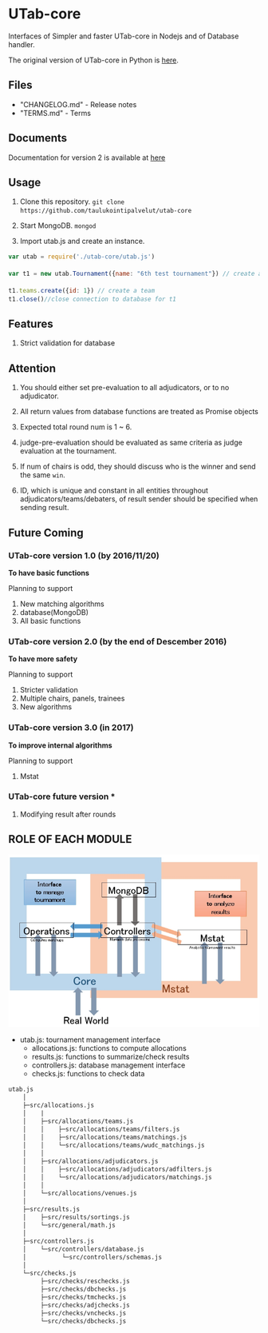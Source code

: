 # UTab-core

Interfaces of Simpler and faster UTab-core in Nodejs and of Database handler.

The original version of UTab-core in Python is [here](https://github.com/taulukointipalvelut/utab-api-server).

## Files

 + "CHANGELOG.md" - Release notes
 + "TERMS.md" - Terms

## Documents

Documentation for version 2 is available at [here](https://taulukointipalvelut.github.io/)

## Usage

1. Clone this repository. `git clone https://github.com/taulukointipalvelut/utab-core`

1. Start MongoDB. `mongod`

1. Import utab.js and create an instance.
```javascript
var utab = require('./utab-core/utab.js')

var t1 = new utab.Tournament({name: "6th test tournament"}) // create a tournament

t1.teams.create({id: 1}) // create a team
t1.close()//close connection to database for t1
```

## Features

1. Strict validation for database

<!--New Matching Algorithms derived from Gale Shapley Algorithm-->

## Attention

1. You should either set pre-evaluation to all adjudicators, or to no adjudicator.

1. All return values from database functions are treated as Promise objects

1. Expected total round num is 1 ~ 6.

1. judge-pre-evaluation should be evaluated as same criteria as judge evaluation at the tournament.

1. If num of chairs is odd, they should discuss who is the winner and send the same `win`.

1. ID, which is unique and constant in all entities throughout adjudicators/teams/debaters, of result sender should be specified when sending result.

## Future Coming

### UTab-core version 1.0 <!--[Candle Light]--> (by 2016/11/20)

**To have basic functions**

Planning to support

1. New matching algorithms
1. database(MongoDB)
1. All basic functions

### UTab-core version 2.0 <!--[Luna Flight]--> (by the end of Descember 2016)

**To have more safety**

Planning to support

1. Stricter validation
1. Multiple chairs, panels, trainees
1. New algorithms

### UTab-core version 3.0 <!--[Frosty Night]--> (in 2017)

**To improve internal algorithms**

Planning to support

1. Mstat

### UTab-core future version *

1. Modifying result after rounds

## ROLE OF EACH MODULE

![structure](structure.jpg "Module Relations")

 * utab.js: tournament management interface
     * allocations.js: functions to compute allocations
     * results.js: functions to summarize/check results
     * controllers.js: database management interface
     * checks.js: functions to check data

```
utab.js
    │
    ├─src/allocations.js
    │    |
    │    ├─src/allocations/teams.js
    │    │    ├─src/allocations/teams/filters.js
    │    │    ├─src/allocations/teams/matchings.js
    │    │    └─src/allocations/teams/wudc_matchings.js
    │    │
    │    ├─src/allocations/adjudicators.js
    │    │    ├─src/allocations/adjudicators/adfilters.js
    │    │    └─src/allocations/adjudicators/matchings.js
    │    │
    │    └─src/allocations/venues.js
    │    
    ├─src/results.js
    │    ├─src/results/sortings.js
    │    └─src/general/math.js
    │
    ├─src/controllers.js
    │    └─src/controllers/database.js
    │          └─src/controllers/schemas.js
    │
    └─src/checks.js
         ├─src/checks/reschecks.js
         ├─src/checks/dbchecks.js
         ├─src/checks/tmchecks.js
         ├─src/checks/adjchecks.js
         ├─src/checks/vnchecks.js
         └─src/checks/dbchecks.js
```

